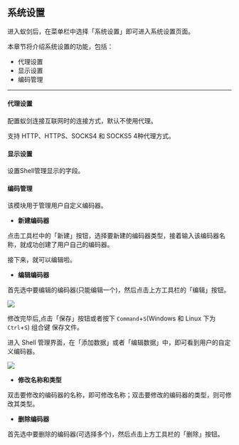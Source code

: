系统设置
---

进入蚁剑后，在菜单栏中选择「系统设置」即可进入系统设置页面。

本章节将介绍系统设置的功能，包括：

* 代理设置
* 显示设置
* 编码管理

---

#### 代理设置

配置蚁剑连接互联网时的连接方式，默认不使用代理。

支持 HTTP、HTTPS、SOCKS4 和 SOCKS5 4种代理方式。

#### 显示设置

设置Shell管理显示的字段。

#### 编码管理

该模块用于管理用户自定义编码器。

* **新建编码器**

 点击工具栏中的「新建」按钮，选择要新建的编码器类型，接着输入该编码器名称，就成功创建了用户自己的编码器。

 接下来，就可以编辑啦。

* **编辑编码器**

 首先选中要编辑的编码器(只能编辑一个)，然后点击上方工具栏的「编辑」按钮。

 ![][encoder_edit_1]

 修改完毕后,点击「保存」按钮或者按下 `Command`+`S`(Windows 和 Linux 下为 `Ctrl`+`S`) 组合键 保存文件。

 进入 Shell 管理界面，在「添加数据」或者「编辑数据」中，即可看到用户的自定义编码器。

 ![][encoder_edit_2]

* **修改名称和类型**

 双击要修改的编码器的名称，即可修改名称；双击要修改的编码器的类型，则可修改其类型。

* **删除编码器**

 首先选中要删除的编码器(可选择多个)，然后点击上方工具栏的「删除」按钮。


[encoder_edit_1]: http://as.xuanbo.cc/doc/settings/encoder_edit_1.png
[encoder_edit_2]: http://as.xuanbo.cc/doc/settings/encoder_edit_2.png
